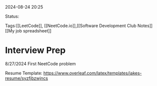 
2024-08-24 20:25

Status:

Tags:[[LeetCode]], [[NeetCode.io]],[[Software Development Club Notes]]
[[My job spreadsheet]]
# Interview Prep

8/27/2024
First NeetCode problem

Resume Template: https://www.overleaf.com/latex/templates/jakes-resume/syzfjbzwjncs

